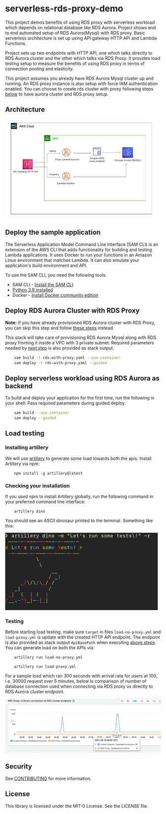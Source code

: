 # serverless-rds-proxy-demo

This project demos benefits of using RDS proxy with serverless workload which depends on relational database like RDS Aurora.
Project shows end to end automated setup of RDS Aurora(Mysql) with RDS proxy. Basic serverless architecture is set up 
using API gateway HTTP API and Lambda Functions.

Project sets up two endpoints with HTTP API, one which talks directly to RDS Aurora cluster and the other which talks 
via RDS Proxy. It provides load testing setup to measure the benefits of using RDS proxy in terms of connection pooling 
and elasticity.

This project assumes you already have RDS Aurora Mysql cluster up and running. An RDS proxy instance
is also setup with force IAM authentication enabled. You can choose to create rds cluster with proxy following 
steps [below](#deploy-rds-aurora-cluster-with-rds-proxy) to have aurora cluster and 
RDS proxy setup.

## Architecture

![img.png](images/architecture.png)


## Deploy the sample application

The Serverless Application Model Command Line Interface (SAM CLI) is an extension of the AWS CLI that adds functionality for building and testing Lambda applications. 
It uses Docker to run your functions in an Amazon Linux environment that matches Lambda. It can also emulate your application's build environment and API.

To use the SAM CLI, you need the following tools.

* SAM CLI - [Install the SAM CLI](https://docs.aws.amazon.com/serverless-application-model/latest/developerguide/serverless-sam-cli-install.html)
* [Python 3.9 installed](https://www.python.org/downloads/)
* Docker - [Install Docker community edition](https://hub.docker.com/search/?type=edition&offering=community)

## Deploy RDS Aurora Cluster with RDS Proxy

**Note:** If you have already provisioned RDS Aurora cluster with RDS Proxy, you can skip 
this step and follow [these steps](#deploy-serverless-workload-using-rds-aurora-as-backend) instead.

This stack will take care of provisioning RDS Aurora Mysql along with RDS proxy fronting it inside
a VPC with 3 private subnet. Required parameters needed by [next step](#deploy-serverless-workload-using-rds-aurora-as-backend)
is also provided as stack output.

```bash
    sam build -t rds-with-proxy.yaml --use-container
    sam deploy -t rds-with-proxy.yaml --guided
```
## Deploy serverless workload using RDS Aurora as backend

To build and deploy your application for the first time, run the following in your shell:
Pass required parameters during guided deploy.

```bash
    sam build --use-container
    sam deploy --guided
```


## Load testing

### Installing artillery

We will use [artillery](https://artillery.io/docs/guides/overview/welcome.html) to generate some load towards both the apis. 
Install Artillery via npm:

```
    npm install -g artillery@latest
```

### Checking your installation

If you used npm to install Artillery globally, run the following command in your preferred command line interface:

```
    artillery dino
```

You should see an ASCII dinosaur printed to the terminal. Something like this:

![img.png](images/artillery.png)

### Testing

Before starting load testing, make sure `target` in files `load-no-proxy.yml` and  `load-proxy.yml` is update with the 
created HTTP API endpoint. The endpoint is also provided as stack output `ApiBasePath` when 
executing [above steps](#deploy-serverless-workload-using-rds-aurora-as-backend). You can generate load on both the APIs via:

```
    artillery run load-no-proxy.yml
```

```
    artillery run load-proxy.yml
```

For a sample load which ran 300 seconds with arrival rate for users at 100, i.e. 30000 request over 5 minutes, below is
comparison of number of database connection used when connecting via RDS proxy vs directly to RDS Aurora cluster endpoint.

![img.png](images/metrics.png)
 

## Security

See [CONTRIBUTING](CONTRIBUTING.md#security-issue-notifications) for more information.

## License

This library is licensed under the MIT-0 License. See the LICENSE file.